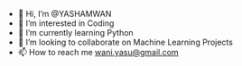 - 👋 Hi, I’m @YASHAMWAN
- 👀 I’m interested in Coding
- 🌱 I’m currently learning Python
- 💞️ I’m looking to collaborate on Machine Learning Projects
- 📫 How to reach me wani.yasu@gmail.com

<!---
YASHAMWAN/YASHAMWAN is a ✨ special ✨ repository because its `README.md` (this file) appears on your GitHub profile.
You can click the Preview link to take a look at your changes.
--->
